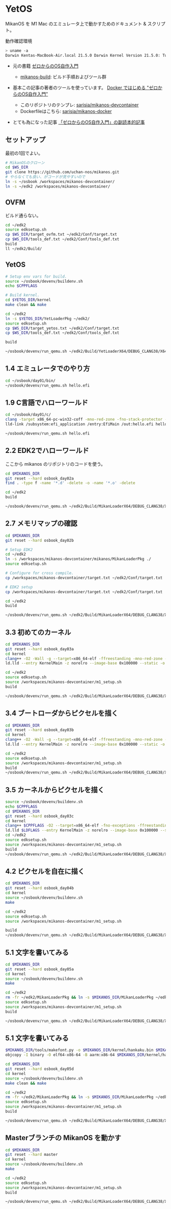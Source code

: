 # YetOS

MikanOS を M1 Mac のエミュレータ上で動かすためのドキュメント & スクリプト。

動作確認環境
```sh
> uname -a 
Darwin Kentas-MacBook-Air.local 21.5.0 Darwin Kernel Version 21.5.0: Tue Apr 26 21:08:29 PDT 2022; root:xnu-8020.121.3~4/RELEASE_ARM64_T8101 arm64
```

- 元の書籍
[ゼロからのOS自作入門](https://book.mynavi.jp/ec/products/detail/id=121220)
  - [mikanos-build](https://github.com/uchan-nos/mikanos-build): ビルド手順およびツール群

- 基本この記事の著者のツールを使っています。
[Docker ではじめる "ゼロからのOS自作入門"](https://zenn.dev/sarisia/articles/6b57ea835344b6)
  - このリポジトリのテンプレ: [sarisia/mikanos-devcontainer](https://github.com/sarisia/mikanos-devcontainer)
  - Dockerfileはこちら: [sarisia/mikanos-docker](https://github.com/sarisia/mikanos-docker)
- とても為になった記事
[「ゼロからのOS自作入門」の副読本的記事](https://zenn.dev/karaage0703/articles/1bdb8930182c6c)

## セットアップ

最初の1回でよい。

```sh
# MikanOSのクローン
cd $WS_DIR
git clone https://github.com/uchan-nos/mikanos.git
# やらなくても良い、がコードが見やすいので
ln -s ~/osbook /workspaces/mikanos-devcontainer/
ln -s ~/edk2 /workspaces/mikanos-devcontainer/
```

## OVFM

ビルド通らない。

```sh
cd ~/edk2
source edksetup.sh
cp $WS_DIR/target_ovfm.txt ~/edk2/Conf/target.txt
cp $WS_DIR/tools_def.txt ~/edk2/Conf/tools_def.txt
build
ll ~/edk2/Build/
```

## YetOS

```sh
# Setup env vars for build.
source ~/osbook/devenv/buildenv.sh
echo $CPPFLAGS

# Build kernel.
cd $YETOS_DIR/kernel
make clean && make

cd ~/edk2
ln -s $YETOS_DIR/YetLoaderPkg ~/edk2/
source edksetup.sh
cp $WS_DIR/target_yetos.txt ~/edk2/Conf/target.txt
cp $WS_DIR/tools_def.txt ~/edk2/Conf/tools_def.txt

build

~/osbook/devenv/run_qemu.sh ~/edk2/Build/YetLoaderX64/DEBUG_CLANG38/X64/Loader.efi $YETOS_DIR/kernel/kernel.elf
```


## 1.4 エミュレータでのやり方

```sh
cd ~/osbook/day01/bin/
~/osbook/devenv/run_qemu.sh hello.efi
```


## 1.9 C言語でハローワールド

```sh
cd ~/osbook/day01/c/
clang -target x86_64-pc-win32-coff -mno-red-zone -fno-stack-protector -fshort-wchar -Wall -c hello.c
lld-link /subsystem:efi_application /entry:EfiMain /out:hello.efi hello.o

~/osbook/devenv/run_qemu.sh hello.efi
```

## 2.2 EDK2でハローワールド

ここから mikanos のリポジトリのコードを使う。

```sh
cd $MIKANOS_DIR
git reset --hard osbook_day02a
find . -type f -name '*.d' -delete -o -name '*.o' -delete

cd ~/edk2
build

~/osbook/devenv/run_qemu.sh ~/edk2/Build/MikanLoaderX64/DEBUG_CLANG38/X64/Loader.efi
```

## 2.7 メモリマップの確認

```sh
cd $MIKANOS_DIR
git reset --hard osbook_day02b

# Setup EDK2
cd ~/edk2
ln -s /workspaces/mikanos-devcontainer/mikanos/MikanLoaderPkg ./
source edksetup.sh

# Configure for cross compile.
cp /workspaces/mikanos-devcontainer/target.txt ~/edk2/Conf/target.txt

# EDK2 setup
cp /workspaces/mikanos-devcontainer/target.txt ~/edk2/Conf/target.txt

cd ~/edk2
build

~/osbook/devenv/run_qemu.sh ~/edk2/Build/MikanLoaderX64/DEBUG_CLANG38/X64/Loader.efi
```

## 3.3 初めてのカーネル

```sh
cd $MIKANOS_DIR
git reset --hard osbook_day03a
cd kernel
clang++ -O2 -Wall -g --target=x86_64-elf -ffreestanding -mno-red-zone -fno-exceptions -fno-rtti -std=c++17 -c main.cpp
ld.lld --entry KernelMain -z norelro --image-base 0x100000 --static -o kernel.elf main.o

cd ~/edk2
source edksetup.sh
source /workspaces/mikanos-devcontainer/m1_setup.sh
build

~/osbook/devenv/run_qemu.sh ~/edk2/Build/MikanLoaderX64/DEBUG_CLANG38/X64/Loader.efi $MIKANOS_DIR/kernel/kernel.elf
```

## 3.4 ブートローダからピクセルを描く

```sh
cd $MIKANOS_DIR
git reset --hard osbook_day03b
cd kernel
clang++ -O2 -Wall -g --target=x86_64-elf -ffreestanding -mno-red-zone -fno-exceptions -fno-rtti -std=c++17 -c main.cpp
ld.lld --entry KernelMain -z norelro --image-base 0x100000 --static -o kernel.elf main.o

cd ~/edk2
source edksetup.sh
source /workspaces/mikanos-devcontainer/m1_setup.sh
build
~/osbook/devenv/run_qemu.sh ~/edk2/Build/MikanLoaderX64/DEBUG_CLANG38/X64/Loader.efi $MIKANOS_DIR/kernel/kernel.elf
```

## 3.5 カーネルからピクセルを描く

```sh
source ~/osbook/devenv/buildenv.sh
echo $CPPFLAGS
cd $MIKANOS_DIR
git reset --hard osbook_day03c
cd kernel
clang++ $CPPFLAGS -O2 --target=x86_64-elf -fno-exceptions -ffreestanding -c main.cpp
ld.lld $LDFLAGS --entry KernelMain -z norelro --image-base 0x100000 --static -o kernel.elf main.o
cd ~/edk2
source edksetup.sh
source /workspaces/mikanos-devcontainer/m1_setup.sh
build
~/osbook/devenv/run_qemu.sh ~/edk2/Build/MikanLoaderX64/DEBUG_CLANG38/X64/Loader.efi $MIKANOS_DIR/kernel/kernel.elf
```

## 4.2 ピクセルを自在に描く

```sh
cd $MIKANOS_DIR
git reset --hard osbook_day04b
cd kernel
source ~/osbook/devenv/buildenv.sh
make

cd ~/edk2
source edksetup.sh
source /workspaces/mikanos-devcontainer/m1_setup.sh

build
~/osbook/devenv/run_qemu.sh ~/edk2/Build/MikanLoaderX64/DEBUG_CLANG38/X64/Loader.efi $MIKANOS_DIR/kernel/kernel.elf
```

## 5.1 文字を書いてみる

```sh
cd $MIKANOS_DIR
git reset --hard osbook_day05a
cd kernel
source ~/osbook/devenv/buildenv.sh
make

cd ~/edk2
rm -fr ~/edk2/MikanLoaderPkg && ln -s $MIKANOS_DIR/MikanLoaderPkg ~/edk2/
source edksetup.sh
source /workspaces/mikanos-devcontainer/m1_setup.sh
build

~/osbook/devenv/run_qemu.sh ~/edk2/Build/MikanLoaderX64/DEBUG_CLANG38/X64/Loader.efi $MIKANOS_DIR/kernel/kernel.elf
```

## 5.1 文字を書いてみる

```sh
$MIKANOS_DIR/tools/makefont.py -o $MIKANOS_DIR/kernel/hankaku.bin $MIKANOS_DIR/kernel/hankaku.txt
objcopy -I binary -O elf64-x86-64 -B aarm:x86-64 $MIKANOS_DIR/kernel/hankaku.bin $OS_DIR/kernel/hankaku.o

cd $MIKANOS_DIR
git reset --hard osbook_day05d
cd kernel
source ~/osbook/devenv/buildenv.sh
make clean && make

cd ~/edk2
rm -fr ~/edk2/MikanLoaderPkg && ln -s $MIKANOS_DIR/MikanLoaderPkg ~/edk2/
source edksetup.sh
source /workspaces/mikanos-devcontainer/m1_setup.sh
build

~/osbook/devenv/run_qemu.sh ~/edk2/Build/MikanLoaderX64/DEBUG_CLANG38/X64/Loader.efi $MIKANOS_DIR/kernel/kernel.elf
```

## Masterブランチの MikanOS を動かす

```sh
cd $MIKANOS_DIR
git reset --hard master
cd kernel
source ~/osbook/devenv/buildenv.sh
make

cd ~/edk2
source edksetup.sh
source /workspaces/mikanos-devcontainer/m1_setup.sh
build

~/osbook/devenv/run_qemu.sh ~/edk2/Build/MikanLoaderX64/DEBUG_CLANG38/X64/Loader.efi $MIKANOS_DIR/kernel/kernel.elf
```